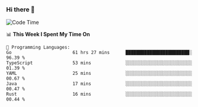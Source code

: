 ### Hi there 👋

<!--
**CrazyCollin/crazycollin** is a ✨ _special_ ✨ repository because its `README.md` (this file) appears on your GitHub profile.

Here are some ideas to get you started:

- 🔭 I’m currently working on ...
- 🌱 I’m currently learning ...
- 👯 I’m looking to collaborate on ...
- 🤔 I’m looking for help with ...
- 💬 Ask me about ...
- 📫 How to reach me: ...
- 😄 Pronouns: ...
- ⚡ Fun fact: ...
-->

<!--START_SECTION:waka-->
![Code Time](http://img.shields.io/badge/Code%20Time-771%20hrs%2040%20mins-blue)

📊 **This Week I Spent My Time On** 

```text
💬 Programming Languages: 
Go                       61 hrs 27 mins      ████████████████████████░   96.39 % 
TypeScript               53 mins             ░░░░░░░░░░░░░░░░░░░░░░░░░   01.39 % 
YAML                     25 mins             ░░░░░░░░░░░░░░░░░░░░░░░░░   00.67 % 
Java                     17 mins             ░░░░░░░░░░░░░░░░░░░░░░░░░   00.47 % 
Rust                     16 mins             ░░░░░░░░░░░░░░░░░░░░░░░░░   00.44 % 
```


<!--END_SECTION:waka-->
